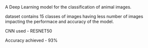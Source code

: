 A Deep Learning model for the classification of animal images.

dataset contains 15 classes of images having less number of images impacting the performace and accuracy of the model.

CNN used - RESNET50

Accuracy achieved - 93%
